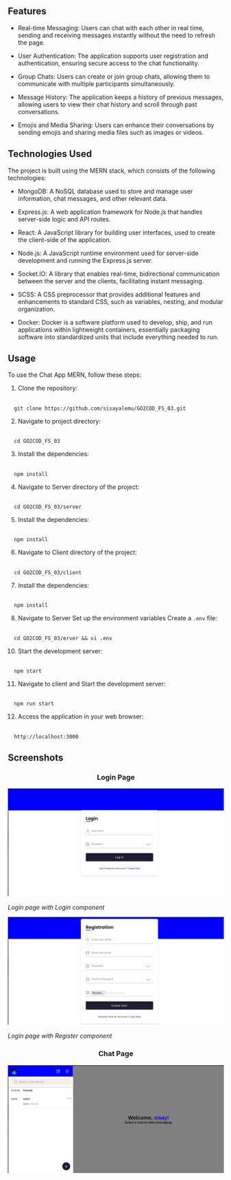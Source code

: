 ## Features

- Real-time Messaging: Users can chat with each other in real time, sending and receiving messages instantly without the need to refresh the page.

- User Authentication: The application supports user registration and authentication, ensuring secure access to the chat functionality.

- Group Chats: Users can create or join group chats, allowing them to communicate with multiple participants simultaneously.

- Message History: The application keeps a history of previous messages, allowing users to view their chat history and scroll through past conversations.

- Emojis and Media Sharing: Users can enhance their conversations by sending emojis and sharing media files such as images or videos.

## Technologies Used

The project is built using the MERN stack, which consists of the following technologies:

- MongoDB: A NoSQL database used to store and manage user information, chat messages, and other relevant data.

- Express.js: A web application framework for Node.js that handles server-side logic and API routes.

- React: A JavaScript library for building user interfaces, used to create the client-side of the application.

- Node.js: A JavaScript runtime environment used for server-side development and running the Express.js server.

- Socket.IO: A library that enables real-time, bidirectional communication between the server and the clients, facilitating instant messaging.

- SCSS: A CSS preprocessor that provides additional features and enhancements to standard CSS, such as variables, nesting, and modular organization.

- Docker: Docker is a software platform used to develop, ship, and run applications within lightweight containers, essentially packaging software into standardized units that include everything needed to run.

## Usage

To use the Chat App MERN, follow these steps:

1. Clone the repository:
##
      git clone https://github.com/sisayalemu/GO2COD_FS_03.git
2. Navigate to project directory:
##
      cd GO2COD_FS_03
3. Install the dependencies:
##
      npm install
4. Navigate to Server directory of the project:
##
      cd GO2COD_FS_03/server
5. Install the dependencies:
##
      npm install
6. Navigate to Client directory of the project:
##
      cd GO2COD_FS_03/client
7. Install the dependencies:
##
      npm install
8. Navigate to Server Set up the environment variables Create a `.env` file: 
##
      cd GO2COD_FS_03/erver && vi .env
10. Start the development server:
##
      npm start
11. Navigate to client and Start the development server:
##
      npm run start
12. Access the application in your web browser:
##
      http://localhost:3000

## Screenshots

<h3 align="center">Login Page</h3>

![Login](screenshots/login-page.png)

*Login page with Login component*

![Register](screenshots/register-page.png)

*Login page with Register component*

<h3 align="center">Chat Page</h3>

![Chat](screenshots/chat-page.png)
